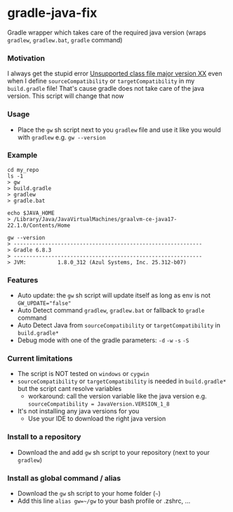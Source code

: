 # gradle-java-fix

Gradle wrapper which takes care of the required java version (wraps `gradlew`, `gradlew.bat`, `gradle` command)

### Motivation

I always
get the stupid
error [Unsupported class file major version XX](https://mkyong.com/java/java-unsupported-class-file-major-version-61/)
even when I define `sourceCompatibility` or `targetCompatibility` in my `build.gradle` file! That's cause gradle does
not take care of the java version. This script will change that now

### Usage

* Place the `gw` sh script next to you `gradlew` file and use it like you would with `gradlew` e.g. `gw --version`

### Example

```shell
cd my_repo
ls -1
> gw
> build.gradle
> gradlew
> gradle.bat

echo $JAVA_HOME
> /Library/Java/JavaVirtualMachines/graalvm-ce-java17-22.1.0/Contents/Home

gw --version
> ------------------------------------------------------------
> Gradle 6.8.3
> ------------------------------------------------------------
> JVM:          1.8.0_312 (Azul Systems, Inc. 25.312-b07)
```

### Features

* Auto update: the `gw` sh script will update itself as long as env is not `GW_UPDATE="false"`
* Auto Detect command `gradlew`, `gradlew.bat` or fallback to `gradle` command
* Auto Detect Java from `sourceCompatibility` or `targetCompatibility` in `build.gradle*`
* Debug mode with one of the gradle parameters: `-d` `-w` `-s` `-S`

### Current limitations

* The script is NOT tested on `windows` or `cygwin`
* `sourceCompatibility` or `targetCompatibility` is needed in `build.gradle*` but the script cant resolve variables
    * workaround: call the version variable like the java version e.g. `sourceCompatibility = JavaVersion.VERSION_1_8`
* It's not installing any java versions for you
    * Use your IDE to download the right java version

### Install to a repository

* Download the and add `gw` sh script to your repository (next to your `gradlew`)

### Install as global command / alias

* Download the `gw` sh script to your home folder (`~`)
* Add this line `alias gw=~/gw` to your bash profile or .zshrc, ...



